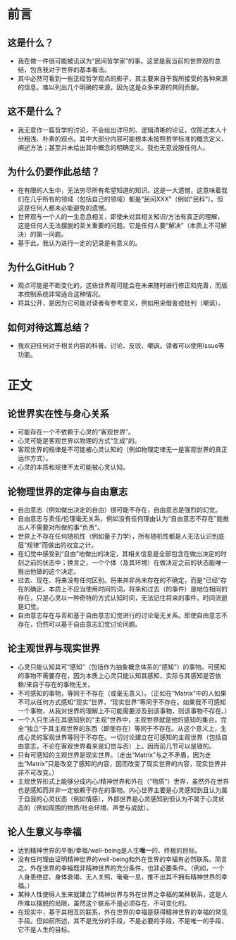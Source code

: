 # 前言
## 这是什么？
- 我在做一件很可能被讥讽为“民间哲学家”的事。这里是我当前的世界观的总结，包含我对于世界的基本看法。
- 其中必然可看到一些正经哲学观点的影子，其主要来自于我所接受的各种来源的信息。难以列出几个明确的来源，因为这是众多来源的共同贡献。
## 这不是什么？
- 我无意作一篇哲学的讨论，不会给出详尽的、逻辑清晰的论证，仅陈述本人十分粗浅、朴素的观点。其中大部分内容可能根本未按照哲学标准的概念定义、阐述方法；甚至并未给出其中概念的明确定义。我也无意说服任何人。
## 为什么仍要作此总结？
- 在有限的人生中，无法穷尽所有希望知道的知识。这是一大遗憾，这意味着我们在几乎所有的领域（包括自己的领域）都是“民间XXX”（例如“民科”）。但这是任何人都未必能避免的遗憾。
- 世界观与一个人的一生息息相关，即使未对其相关知识/方法有真正的理解，这是任何人无法摆脱的至关重要的问题。它是任何人要“解决”（本质上不可解决）的第一问题。
- 基于此，我认为进行一定的记录是有意义的。
## 为什么GitHub？
- 观点可能是不断变化的，这些世界观可能会在未来随时进行修正和完善，而版本控制系统非常适合这种情况。
- 将其公开，是因为它可能对读者有参考意义，例如用来借鉴或批判（嘲讽）。
## 如何对待这篇总结？
- 我欢迎任何对于相关内容的科普、讨论、反驳、嘲讽。读者可以使用Issue等功能。

# 正文
## 论世界实在性与身心关系
- 可能存在一个不依赖于心灵的“客观世界”。
- 心灵可能是客观世界以物理的方式“生成”的。
- 客观世界的规律是不可能被心灵认知的（例如物理定律无一是客观世界的真正运作方式）。
- 心灵的本质和规律不太可能被心灵认知。
## 论物理世界的定律与自由意志
- 自由意志（例如做出决定的自由）很可能不存在，自由意志是强烈的幻觉。
- 自由意志与责任/伦理毫无关系，例如没有任何理由认为“自由意志不存在”能推出人不需要对所做的事“负责”。
- 世界上不存在任何随机性（例如量子力学），所有随机性都是人无法认识到底层“规律”而做出的权宜之计。
- 在幻觉中感受到“自由”地做出的决定，其相关信息是全部包含在做出决定的时刻之前的状态中；换言之，一个个体（及其环境）在做决定之前的状态能唯一推出他做的这个决定。
- 过去、现在、将来没有任何区别。将来并非尚未存在的不确定，而是“已经”存在的确定。本质上不应当使用时间的词，将来和过去（的事件）是地位相同的存在，只是心灵以一种奇特的方式认知时间，无法记住将来的事件。时间流逝是幻觉。
- 自由意志存在与否和基于自由意志幻觉进行的讨论毫无关系。即使自由意志不存在，仍然可以基于自由意志幻觉讨论问题。
## 论主观世界与现实世界
- 心灵只能认知其可“感知”（包括作为抽象概念体系的“感知”）的事物。可感知的事物不需要存在，因为本质上心灵只能认知其感知，实际与其感知是否依赖/来自于存在的事物无关。
- 不可感知的事物，等同于不存在（或毫无意义）。（正如在“Matrix”中的人如果不可从任何方式感知“现实”世界，“现实世界”等同于不存在。如果我不可感知一个事物，从我对世界的理解上不可能需要涉及到该事物，则该事物不存在。）
- 一个人只生活在其感知到的“主观”世界中，主观世界就是他的感知的集合。完全“独立”于其主观世界的东西（即使存在）等同于不存在。从这个意义上，生成心灵的客观世界等同于不存在。一切讨论建立在可感知的主观世界（包括自由意志，不论在客观世界看来是幻觉与否）上。因而前几节可以是错的。
- 只有可感知的主观世界是现实世界。（走出“Matrix”与之不矛盾，因为走出“Matrix”只是改变了感知的内容，因而改变了现实世界的内容，现实世界并非不可改变。）
- 主观世界形式上能够分成内心/精神世界和外在（“物质”）世界，虽然外在世界也是感知而并非一定依赖于存在的事物。内心世界主要是心灵感知到且认为属于自我的心灵状态（例如情感），外部世界是心灵感知到但认为不属于心灵状态的（例如周围的物质/社会环境、声誉与成就）。
## 论人生意义与幸福
- 达到精神世界的平衡/幸福/well-being是人生**唯一**的、终极的目标。
- 没有任何理由证明精神世界的well-being和外在世界的幸福有必然联系。简言之，外在世界的幸福既非精神世界的充分条件，也非必要条件。（例如，一个人身患绝症、身体衰竭、无人关照、奄奄一息，推不出其不拥有精神世界的幸福。）
- 某种人性使得人生来就建立了精神世界与外在世界之幸福的某种联系，这是人所难以摆脱的局限，虽然这个联系不是必须存在、不可变化的。
- 在现实中，基于其相互的联系，外在世界的幸福是获得精神世界的幸福的常见手段。但如前所述，其不是充分的手段，不是必要的手段，不是唯一的手段，它不是人生的目标。
